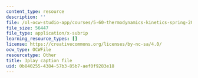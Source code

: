 ```yaml
---
content_type: resource
description: ''
file: /ol-ocw-studio-app/courses/5-60-thermodynamics-kinetics-spring-2008/0b840255438457b385b7aef0f9283e18_gLo958Kdeoo.vtt
file_size: 56447
file_type: application/x-subrip
learning_resource_types: []
license: https://creativecommons.org/licenses/by-nc-sa/4.0/
ocw_type: OCWFile
resourcetype: Other
title: 3play caption file
uid: 0b840255-4384-57b3-85b7-aef0f9283e18
---
```

